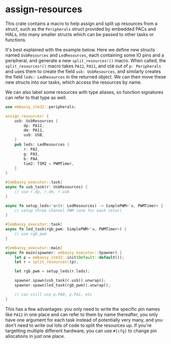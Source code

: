 # assign-resources

This crate contains a macro to help assign and split up resources from a
struct, such as the `Peripherals` struct provided by embedded PACs and HALs,
into many smaller structs which can be passed to other tasks or functions.

It's best explained with the example below. Here we define new structs named
`UsbResources` and `LedResources`, each containing some IO pins and a
peripheral, and generate a new `split_resources!()` macro. When called,
the `split_resources!()` macro takes `PA12`, `PA11`, and `USB` out of
`p: Peripherals` and uses them to create the field `usb: UsbResources`, and
similarly creates the field `leds: LedResources` in the returned object. We can
then move these new structs into our tasks, which access the resources by name.

We can also label some resources with type aliases, so function signatures can
refer to that type as well.

```rust
use embassy_stm32::peripherals;

assign_resources! {
    usb: UsbResources {
        dp: PA12,
        dm: PA11,
        usb: USB,
    }
    pub leds: LedResources {
        r: PA2,
        g: PA3,
        b: PA4,
        tim2: TIM2 = PWMTimer,
    }
}

#[embassy_executor::task]
async fn usb_task(r: UsbResources) {
    // use r.dp, r.dm, r.usb
}

async fn setup_leds<'a>(r: LedResources) -> SimplePWM<'a, PWMTimer> {
    // setup three channel PWM (one for each color)
}

#[embassy_executor::task]
async fn led_task(rgb_pwm: SimplePWM<'a, PWMTimer>) {
    // use rgb_pwm
}

#[embassy_executor::main]
async fn main(spawner: embassy_executor::Spawner) {
    let p = embassy_stm32::init(Default::default());
    let r = split_resources!(p);

    let rgb_pwm = setup_leds(r.leds);

    spawner.spawn(usb_task(r.usb)).unwrap();
    spawner.spawn(led_task(rgb_pwm)).unwrap();

    // can still use p.PA0, p.PA1, etc
}
```

This has a few advantages: you only need to write the specific pin names like
`PA12` in one place and can refer to them by name thereafter, you only have one
argument for each task instead of potentially very many, and you don't need
to write out lots of code to split the resources up. If you're targetting
multiple different hardware, you can use `#[cfg]` to change pin allocations
in just one place.
